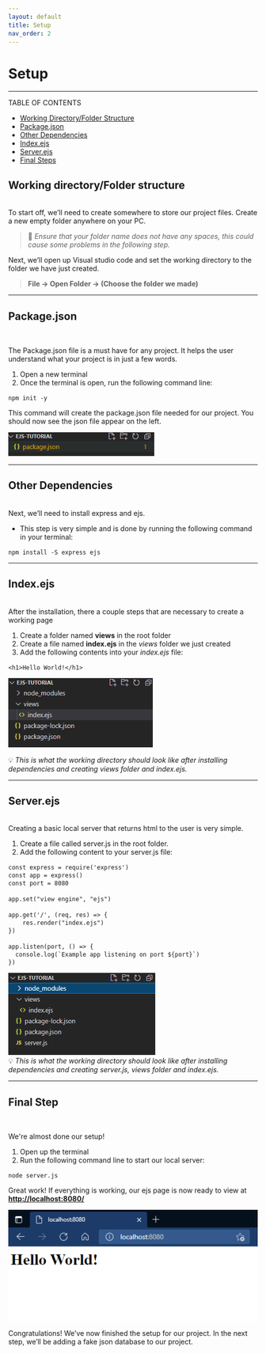 ```yaml
---
layout: default
title: Setup
nav_order: 2
---
```


# Setup
- - - -

TABLE OF CONTENTS

* [Working Directory/Folder Structure](#working-directory/folder-structure)
* [Package.json](#packagejson)
* [Other Dependencies](#other-dependencies)
* [Index.ejs](#indexejs)
* [Server.ejs](#serverejs)
* [Final Steps](#final-step)

## Working directory/Folder structure 
<br>
To start off, we’ll need to create somewhere to store our project files. Create a new empty folder anywhere on your PC.

> :rotating_light: *Ensure that your folder name does not have any spaces, this could cause some problems in the following step.*

Next, we’ll open up Visual studio code and set the working directory to the folder we have just created.

> **File -> Open Folder -> (Choose the folder we made)**

- - - -

## Package&#46;json 
<br>

The Package.json file is a must have for any project. It helps the user understand what your project is in just a few words. 
1. Open a new terminal 
2. Once the terminal is open, run the following command line: 
```
npm init -y
```

This command will create the package.json file needed for our project. You should now see the json file appear on the left. 

![package.json file](https://github.com/iantelli/Yasmina-Ian/blob/gh-pages/assets/images/package.png?raw=true)

- - - -

## Other Dependencies
<br>
Next, we’ll need to install express and ejs. 

* This step is very simple and is done by running the following command in your terminal:


```
npm install -S express ejs
```

- - - -

## Index&#46;ejs
<br>
After the installation, there a couple steps that are necessary to create a working page

1. Create a folder named **views** in the root folder
2. Create a file named **index.ejs** in the *views* folder we just created
3. Add the following contents into your *index.ejs* file:

```
<h1>Hello World!</h1>
```


![Working directory after installing dependencies and creating views folder and index.ejs.](https://github.com/iantelli/Yasmina-Ian/blob/gh-pages/assets/images/directory.png?raw=true)

:bulb: *This is what the working directory should look like after installing dependencies and creating views folder and index.ejs.*

- - - -

## Server&#46;ejs
<br>
Creating a basic local server that returns html to the user is very simple.

1. Create a file called server.js in the root folder. 
2. Add the following content to your server.js file: 

```
const express = require('express')
const app = express()
const port = 8080
 
app.set("view engine", "ejs")
 
app.get('/', (req, res) => {
    res.render("index.ejs")
})
 
app.listen(port, () => {
  console.log(`Example app listening on port ${port}`)
})
```

![Working directory after installing dependencies and creating server.js, views folder and index.ejs.](https://github.com/iantelli/Yasmina-Ian/blob/gh-pages/assets/images/finalDirectory.png?raw=true)
<br>
:bulb: *This is what the working directory should look like after installing dependencies and creating server.js, views folder and index.ejs.*

- - - -

## Final Step
<br>

We're almost done our setup! 

1. Open up the terminal
2. Run the following command line to start our local server:

```
node server.js
```

Great work! If everything is working, our ejs page is now ready to view at [**http://localhost:8080/**](http://localhost:8080/)

![image of web browser displaying index.ejs](https://github.com/iantelli/Yasmina-Ian/blob/gh-pages/assets/images/helloWorld.png?raw=true)

Congratulations! We’ve now finished the setup for our project. In the next step, we’ll be adding a fake json database to our project. 